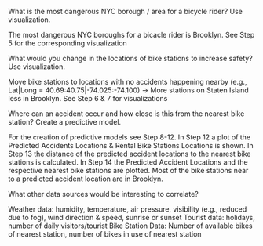 What is the most dangerous NYC borough / area for a bicycle rider? Use visualization.

The most dangerous NYC boroughs for a bicacle rider is Brooklyn. See Step 5 for the corresponding visualization


What would you change in the locations of bike stations to increase safety? Use visualization.

Move  bike stations to locations with no accidents happening nearby (e.g., Lat|Long = 40.69:40.75|-74.025:-74.100) 
-> More stations on Staten Island less in Brooklyn. See Step 6 & 7 for visualizations

Where can an accident occur and how close is this from the nearest bike station? Create a predictive
model.

For the creation of predictive models see Step 8-12. In Step 12 a plot of the Predicted Accidents Locations & Rental Bike Stations Locations is shown. In Step 13 the distance of the predicted accident locations to the nearest bike stations is calculated. In Step 14 the Predicted Accident Locations and the respective nearest bike stations are plotted. Most of the bike stations near to a predicted accident location are in Brooklyn.

What other data sources would be interesting to correlate?

Weather data: humidity, temperature, air pressure, visibility (e.g., reduced due to fog), wind direction & speed, sunrise or sunset
Tourist data: holidays, number of daily visitors/tourist
Bike Station Data: Number of available bikes of nearest station, number of bikes in use of nearest station
